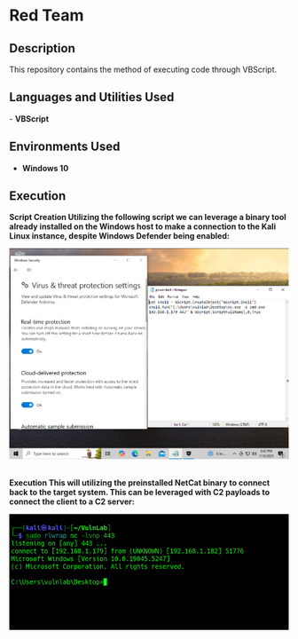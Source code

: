<h1>Red Team</h1>

<h2>Description</h2>
This repository contains the method of executing code through VBScript.<br />

<h2>Languages and Utilities Used</h2>
- <b>VBScript</b><br />

<h2>Environments Used </h2>

- <b>Windows 10</b>

<h2>Execution</h2>
<b>Script Creation</>
Utilizing the following script we can leverage a binary tool already installed on the Windows host to make a connection to the Kali Linux instance, despite Windows Defender being enabled:
 <p align="center">
  <img src="./imgs/script_defender_active.png"/>
 </p><br/>
<b>Execution</b>
This will utilizing the preinstalled NetCat binary to connect back to the target system. This can be leveraged with C2 payloads to connect the client to a C2 server:
 <p align="center">
  <img src="./imgs/remote_connection.png"/>
 </p><br/>
 
 
 
 
 
 <!--
 ```diff
- text in red
+ text in green
! text in orange
# text in gray
@@ text in purple (and bold)@@
```
--!>
